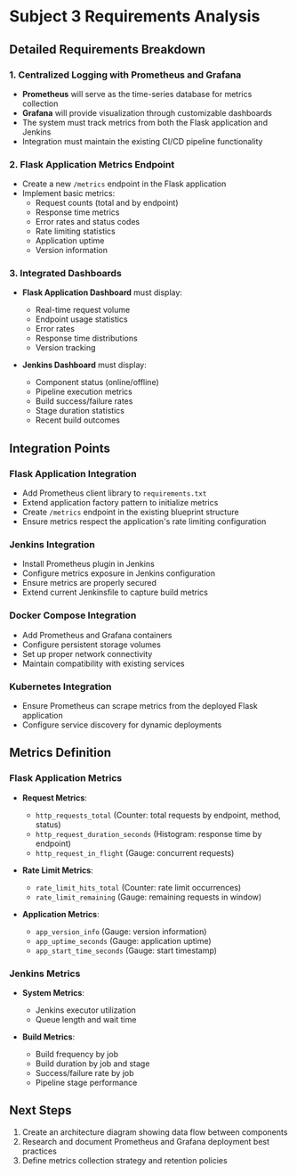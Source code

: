 # Subject 3 Requirements Analysis

## Detailed Requirements Breakdown

### 1. Centralized Logging with Prometheus and Grafana
- **Prometheus** will serve as the time-series database for metrics collection
- **Grafana** will provide visualization through customizable dashboards
- The system must track metrics from both the Flask application and Jenkins
- Integration must maintain the existing CI/CD pipeline functionality

### 2. Flask Application Metrics Endpoint
- Create a new `/metrics` endpoint in the Flask application
- Implement basic metrics:
  - Request counts (total and by endpoint)
  - Response time metrics
  - Error rates and status codes
  - Rate limiting statistics
  - Application uptime
  - Version information

### 3. Integrated Dashboards
- **Flask Application Dashboard** must display:
  - Real-time request volume
  - Endpoint usage statistics
  - Error rates
  - Response time distributions
  - Version tracking
  
- **Jenkins Dashboard** must display:
  - Component status (online/offline)
  - Pipeline execution metrics
  - Build success/failure rates
  - Stage duration statistics
  - Recent build outcomes

## Integration Points

### Flask Application Integration
- Add Prometheus client library to `requirements.txt`
- Extend application factory pattern to initialize metrics
- Create `/metrics` endpoint in the existing blueprint structure
- Ensure metrics respect the application's rate limiting configuration

### Jenkins Integration
- Install Prometheus plugin in Jenkins
- Configure metrics exposure in Jenkins configuration
- Ensure metrics are properly secured
- Extend current Jenkinsfile to capture build metrics

### Docker Compose Integration
- Add Prometheus and Grafana containers
- Configure persistent storage volumes
- Set up proper network connectivity
- Maintain compatibility with existing services

### Kubernetes Integration
- Ensure Prometheus can scrape metrics from the deployed Flask application
- Configure service discovery for dynamic deployments

## Metrics Definition

### Flask Application Metrics
- **Request Metrics**:
  - `http_requests_total` (Counter: total requests by endpoint, method, status)
  - `http_request_duration_seconds` (Histogram: response time by endpoint)
  - `http_request_in_flight` (Gauge: concurrent requests)
  
- **Rate Limit Metrics**:
  - `rate_limit_hits_total` (Counter: rate limit occurrences)
  - `rate_limit_remaining` (Gauge: remaining requests in window)
  
- **Application Metrics**:
  - `app_version_info` (Gauge: version information)
  - `app_uptime_seconds` (Gauge: application uptime)
  - `app_start_time_seconds` (Gauge: start timestamp)

### Jenkins Metrics
- **System Metrics**:
  - Jenkins executor utilization
  - Queue length and wait time
  
- **Build Metrics**:
  - Build frequency by job
  - Build duration by job and stage
  - Success/failure rate by job
  - Pipeline stage performance

## Next Steps

1. Create an architecture diagram showing data flow between components
2. Research and document Prometheus and Grafana deployment best practices
3. Define metrics collection strategy and retention policies